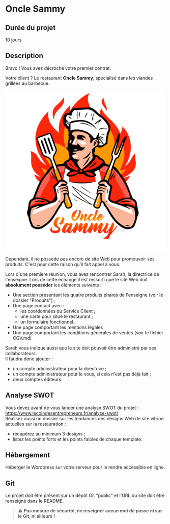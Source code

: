 # Oncle Sammy

## Durée du projet

10 jours

## Description

Bravo ! Vous avez décroché votre premier contrat.

Votre client ? Le restaurant **Oncle Sammy**, spécialisé dans les viandes grillées au barbecue.

![Oncle Sammy](logo.jpg)

Cependant, il ne possède pas encore de site Web pour promouvoir ses produits. C'est pour cette raison qu'il fait appel à vous.

Lors d'une première réunion, vous avez rencontrer Sarah, la directrice de l'enseigne. Lors de cette échange il est ressorti que le site Web doit **absolument posséder** les éléments suivants :

* Une section présentant les quatre produits phares de l'enseigne (voir le dossier "Produits") ;
* Une page contact avec :
  * les coordonnées du Service Client ;
  * une carte pour situé le restaurant ;
  * un formulaire fonctionnel.
* Une page comportant les mentions légales
* Une page comportant les conditions générales de ventes (voir le fichier CGV.md)

Sarah vous indique aussi que le site doit pouvoir être administré par ses collaborateurs.  
Il faudra donc ajouter :

* un compte administrateur pour la directrice ;
* un compte administrateur pour le vous, si cela n'est pas déjà fait ;
* deux comptes éditeurs.

## Analyse SWOT

Vous devez avant de vous lancer une analyse SWOT du projet : https://www.lecoindesentrepreneurs.fr/analyse-swot/  
Réalisez aussi un dossier sur les tendances des designs Web de site vitrine actuelles sur la restauration :
* récupérez au minimum 3 designs ;
* listez les points forts et les points faibles de chaque template.

## Hébergement

Héberger le Wordpress sur votre serveur pour le rendre accessible en ligne.

## Git

Le projet doit être présent sur un dépôt Git "public" et l'URL du site doit être renseigné dans le README.

> :warning: **Pas mesure de sécurité, ne reseigner aucun mot de passe ni sur le Git, ni ailleurs !**

